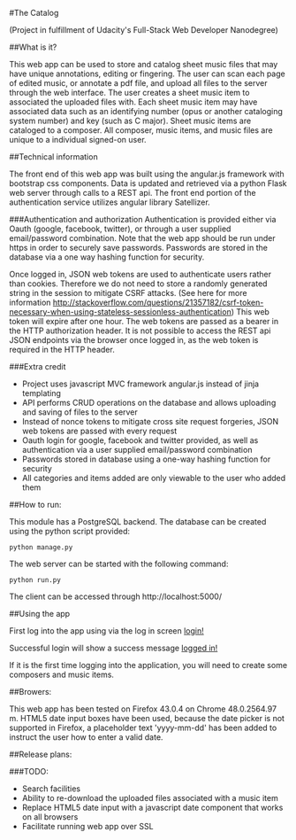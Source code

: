 #The Catalog

(Project in fulfillment of Udacity's Full-Stack Web Developer Nanodegree)

##What is it?

This web app can be used to store and catalog sheet music files that may have unique annotations, editing or fingering. 
The user can scan each page of edited music, or annotate a pdf file, and upload all files to the server through the web interface. 
The user creates a sheet music item to associated the uploaded files with.
Each sheet music item may have associated data such as an identifying number (opus or another cataloging system number)
and key (such as C major). Sheet music items are cataloged to a composer. All composer, music items, and music
files are unique to a individual signed-on user.

##Technical information

The front end of this web app was built using the angular.js framework with bootstrap css components.
Data is updated and retrieved via a python Flask web server through calls to a REST api.
The front end portion of the authentication service utilizes angular library Satellizer.

###Authentication and authorization
Authentication is provided either via Oauth (google, facebook, twitter), or through a user supplied email/password
combination. Note that the web app should be run under https in order to securely save passwords.
Passwords are stored in the database via a one way hashing function for security.

Once logged in, JSON web tokens are used to authenticate users rather than cookies. Therefore we do not need to 
store a randomly generated string in the session to mitigate CSRF attacks.
(See here for more information http://stackoverflow.com/questions/21357182/csrf-token-necessary-when-using-stateless-sessionless-authentication)
This web token will expire after one hour. The web tokens are passed as a bearer in the HTTP authorization header. 
It is not possible to access the REST api JSON endpoints via the browser once logged in, as the web token is required
in the HTTP header.

###Extra credit

- Project uses javascript MVC framework angular.js instead of jinja templating
- API performs CRUD operations on the database and allows uploading and saving of files to the server
- Instead of nonce tokens to mitigate cross site request forgeries, JSON web tokens are passed with every request
- Oauth login for google, facebook and twitter provided, as well as authentication via a user supplied email/password combination
- Passwords stored in database using a one-way hashing function for security
- All categories and items added are only viewable to the user who added them
 
##How to run:

This module has a PostgreSQL backend. The database can be created using the python script provided:

	python manage.py
	
The web server can be started with the following command:

	python run.py
	
The client can be accessed through http://localhost:5000/

##Using the app

First log into the app using via the log in screen [login!](files/examples/login.png)

Successful login will show a success message [logged in!](files/examples/loggedin.png)

If it is the first time logging into the application, you will need to create some 
composers and music items.

##Browers:

This web app has been tested on Firefox 43.0.4 on Chrome 48.0.2564.97 m. 
HTML5 date input boxes have been used, because the date picker is not supported in Firefox, 
a placeholder text 'yyyy-mm-dd' has been added to instruct the user how to enter a valid date.

##Release plans:

###TODO:
- Search facilities
- Ability to re-download the uploaded files associated with a music item
- Replace HTML5 date input with a javascript date component that works on all browsers
- Facilitate running web app over SSL

